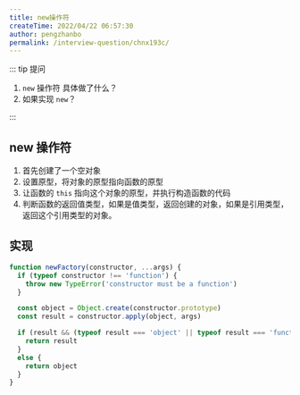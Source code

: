 ```yaml
---
title: new操作符
createTime: 2022/04/22 06:57:30
author: pengzhanbo
permalink: /interview-question/chnx193c/
---
```


::: tip 提问

1. `new` 操作符 具体做了什么？
2. 如果实现 `new`？

:::

## new 操作符

1. 首先创建了一个空对象
2. 设置原型，将对象的原型指向函数的原型
3. 让函数的 `this` 指向这个对象的原型，并执行构造函数的代码
4. 判断函数的返回值类型，如果是值类型，返回创建的对象，如果是引用类型，返回这个引用类型的对象。

## 实现

```js
function newFactory(constructor, ...args) {
  if (typeof constructor !== 'function') {
    throw new TypeError('constructor must be a function')
  }

  const object = Object.create(constructor.prototype)
  const result = constructor.apply(object, args)

  if (result && (typeof result === 'object' || typeof result === 'function')) {
    return result
  }
  else {
    return object
  }
}
```
